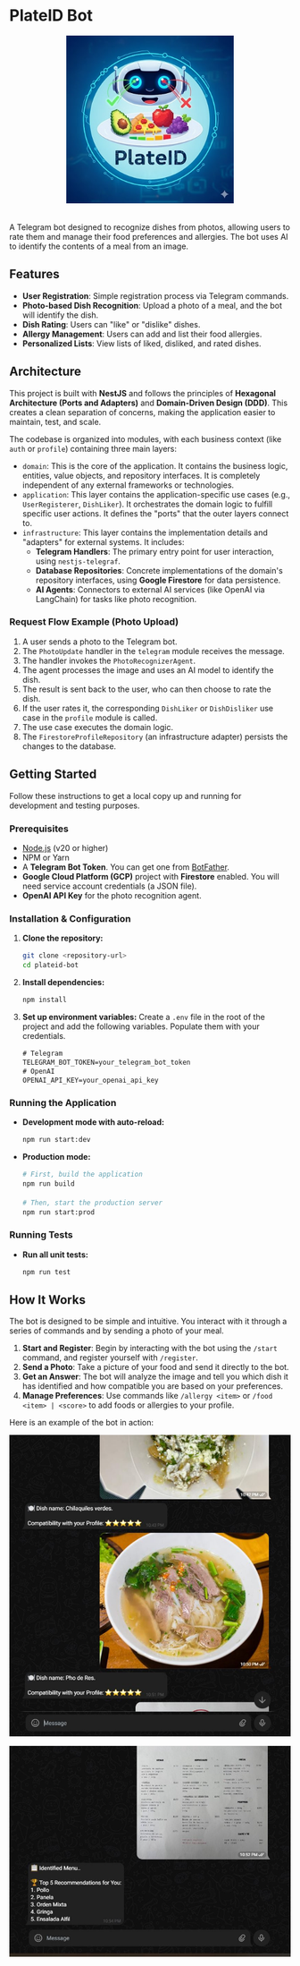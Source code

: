 # PlateID Bot

<div style="text-align: center">
  <img src="images/logo.jpg" alt="Descripción de la imagen" width="300" />
</div><br>

A Telegram bot designed to recognize dishes from photos, allowing users to rate them and manage their food preferences and allergies. The bot uses AI to identify the contents of a meal from an image.

## Features

- **User Registration**: Simple registration process via Telegram commands.
- **Photo-based Dish Recognition**: Upload a photo of a meal, and the bot will identify the dish.
- **Dish Rating**: Users can "like" or "dislike" dishes.
- **Allergy Management**: Users can add and list their food allergies.
- **Personalized Lists**: View lists of liked, disliked, and rated dishes.

## Architecture

This project is built with **NestJS** and follows the principles of **Hexagonal Architecture (Ports and Adapters)** and **Domain-Driven Design (DDD)**. This creates a clean separation of concerns, making the application easier to maintain, test, and scale.

The codebase is organized into modules, with each business context (like `auth` or `profile`) containing three main layers:

- `domain`: This is the core of the application. It contains the business logic, entities, value objects, and repository interfaces. It is completely independent of any external frameworks or technologies.
- `application`: This layer contains the application-specific use cases (e.g., `UserRegisterer`, `DishLiker`). It orchestrates the domain logic to fulfill specific user actions. It defines the "ports" that the outer layers connect to.
- `infrastructure`: This layer contains the implementation details and "adapters" for external systems. It includes:
  - **Telegram Handlers**: The primary entry point for user interaction, using `nestjs-telegraf`.
  - **Database Repositories**: Concrete implementations of the domain's repository interfaces, using **Google Firestore** for data persistence.
  - **AI Agents**: Connectors to external AI services (like OpenAI via LangChain) for tasks like photo recognition.

### Request Flow Example (Photo Upload)

1.  A user sends a photo to the Telegram bot.
2.  The `PhotoUpdate` handler in the `telegram` module receives the message.
3.  The handler invokes the `PhotoRecognizerAgent`.
4.  The agent processes the image and uses an AI model to identify the dish.
5.  The result is sent back to the user, who can then choose to rate the dish.
6.  If the user rates it, the corresponding `DishLiker` or `DishDisliker` use case in the `profile` module is called.
7.  The use case executes the domain logic.
8.  The `FirestoreProfileRepository` (an infrastructure adapter) persists the changes to the database.

## Getting Started

Follow these instructions to get a local copy up and running for development and testing purposes.

### Prerequisites

- [Node.js](https://nodejs.org/) (v20 or higher)
- NPM or Yarn
- A **Telegram Bot Token**. You can get one from [BotFather](https://t.me/botfather).
- **Google Cloud Platform (GCP)** project with **Firestore** enabled. You will need service account credentials (a JSON file).
- **OpenAI API Key** for the photo recognition agent.

### Installation & Configuration

1.  **Clone the repository:**

    ```bash
    git clone <repository-url>
    cd plateid-bot
    ```

2.  **Install dependencies:**

    ```bash
    npm install
    ```

3.  **Set up environment variables:**
    Create a `.env` file in the root of the project and add the following variables. Populate them with your credentials.

    ```env
    # Telegram
    TELEGRAM_BOT_TOKEN=your_telegram_bot_token
    # OpenAI
    OPENAI_API_KEY=your_openai_api_key
    ```

### Running the Application

- **Development mode with auto-reload:**

  ```bash
  npm run start:dev
  ```

- **Production mode:**

  ```bash
  # First, build the application
  npm run build

  # Then, start the production server
  npm run start:prod
  ```

### Running Tests

- **Run all unit tests:**

  ```bash
  npm run test
  ```

## How It Works

The bot is designed to be simple and intuitive. You interact with it through a series of commands and by sending a photo of your meal.

1.  **Start and Register**: Begin by interacting with the bot using the `/start` command, and register yourself with `/register`.
2.  **Send a Photo**: Take a picture of your food and send it directly to the bot.
3.  **Get an Answer**: The bot will analyze the image and tell you which dish it has identified and how compatible you are based on your preferences.
4.  **Manage Preferences**: Use commands like `/allergy <item>` or `/food <item> | <score>` to add foods or allergies to your profile.

Here is an example of the bot in action:

![Example](images/example.jpg)

![Example](images/example2.jpg)
